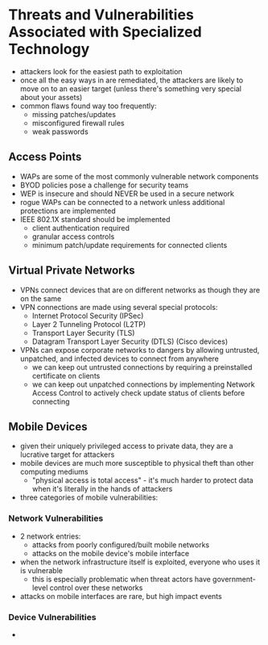 # Threats and Vulnerabilities Associated with Specialized Technology

- attackers look for the easiest path to exploitation
- once all the easy ways in are remediated, the attackers are likely to move on to an easier target (unless there's something very special about your assets)
- common flaws found way too frequently:
    - missing patches/updates
    - misconfigured firewall rules
    - weak passwords

## Access Points

- WAPs are some of the most commonly vulnerable network components
- BYOD policies pose a challenge for security teams
- WEP is insecure and should NEVER be used in a secure network
- rogue WAPs can be connected to a network unless additional protections are implemented
- IEEE 802.1X standard should be implemented
    - client authentication required
    - granular access controls
    - minimum patch/update requirements for connected clients

## Virtual Private Networks

- VPNs connect devices that are on different networks as though they are on the same
- VPN connections are made using several special protocols:
    - Internet Protocol Security (IPSec)
    - Layer 2 Tunneling Protocol (L2TP)
    - Transport Layer Security (TLS)
    - Datagram Transport Layer Security (DTLS) (Cisco devices)
- VPNs can expose corporate networks to dangers by allowing untrusted, unpatched, and infected devices to connect from anywhere
    - we can keep out untrusted connections by requiring a preinstalled certificate on clients
    - we can keep out unpatched connections by implementing Network Access Control to actively check update status of clients before connecting

## Mobile Devices

- given their uniquely privileged access to private data, they are a lucrative target for attackers
- mobile devices are much more susceptible to physical theft than other computing mediums
    - "physical access is total access" - it's much harder to protect data when it's literally in the hands of attackers
- three categories of mobile vulnerabilities:

### Network Vulnerabilities

- 2 network entries:
    - attacks from poorly configured/built mobile networks
    - attacks on the mobile device's mobile interface
- when the network infrastructure itself is exploited, everyone who uses it is vulnerable
    - this is especially problematic when threat actors have government-level control over these networks
- attacks on mobile interfaces are rare, but high impact events

### Device Vulnerabilities

- 